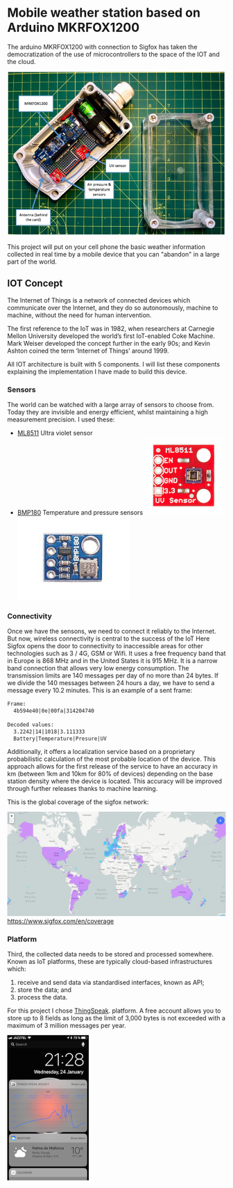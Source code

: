 # Mobile weather station based on Arduino MKRFOX1200
The arduino MKRFOX1200 with connection to Sigfox has taken the democratization of the use of microcontrollers to the space of the IOT and the cloud.

![MKRFOX1200_mobile-weather-station](https://github.com/McOrts/MKRFOX1200_mobile-weather-station/blob/master/MKRFOX1200_mobile-weather-station.jpg?raw=true)

This project will put on your cell phone the basic weather information collected in real time by a mobile device that you can "abandon" in a large part of the world.

## IOT Concept

The Internet of Things is a network of connected devices which communicate over the Internet, and they do so autonomously, machine to machine, without the need for human intervention.

The first reference to the IoT was in 1982, when researchers at Carnegie Mellon University developed the world’s first IoT-enabled Coke Machine. Mark Weiser developed the concept further in the early 90s; and Kevin Ashton coined the term ‘Internet of Things’ around 1999.

All IOT architecture is built with 5 components. I will list these components explaining the implementation I have made to build this device.

### Sensors
The world can be watched with a large array of sensors to choose from. Today they are invisible and energy efficient, whilst maintaining a high measurement precision. I used these:
* [ML8511](https://learn.sparkfun.com/tutorials/ml8511-uv-sensor-hookup-guide) Ultra violet sensor
* [BMP180](https://www.adafruit.com/product/1603) Temperature and pressure sensors
![ML8511](https://github.com/McOrts/MKRFOX1200_mobile-weather-station/blob/master/ML8511_UV_Sensor.jpg?raw=true)
![BMP180](https://github.com/McOrts/MKRFOX1200_mobile-weather-station/blob/master/BMP180_TemPre_Sensor.jpg?raw=true)

### Connectivity
Once we have the sensons, we need to connect it reliably to the Internet. But now, wireless connectivity is central to the success of the IoT
Here Sigfox opens the door to connectivity to inaccessible areas for other technologies such as 3 / 4G, GSM or Wifi.
It uses a free frequency band that in Europe is 868 MHz and in the United States it is 915 MHz. It is a narrow band connection that allows very low energy consumption.
The transmission limits are 140 messages per day of no more than 24 bytes. If we divide the 140 messages between 24 hours a day, we have to send a message every 10.2 minutes. This is an example of a sent frame:

```
Frame:			
  4b594e40|0e|00fa|314204740

Decoded values:
  3.2242|14|1018|3.111333
  Battery|Temperature|Presure|UV
```

Additionally, it offers a localization service  based on a proprietary probabilistic calculation of the most probable location of the device. This approach allows for the first release of the service to have an accuracy in km (between 1km and 10km for 80% of devices) depending on the base station density where the device is located. This accuracy will be improved through further releases thanks to machine learning.

This is the global coverage of the sigfox network:

![alt text](https://github.com/McOrts/MKRFOX1200_mobile-weather-station/blob/master/sigfox_Global_Coverage.png?raw=true)
https://www.sigfox.com/en/coverage

### Platform
Third, the collected data needs to be stored and processed somewhere. Known as IoT platforms, these are typically cloud-based infrastructures which:

1. receive and send data via standardised interfaces, known as API;
2. store the data; and
3. process the data.

For this project I chose [ThingSpeak](https://pages.github.com/). platform. A free account allows you to store up to 8 fields as long as the limit of 3,000 bytes is not exceeded with a maximum of 3 million messages per year.


![Widget app with UV measure](https://github.com/McOrts/MKRFOX1200_mobile-weather-station/blob/master/cell_widget.png?raw=true)
